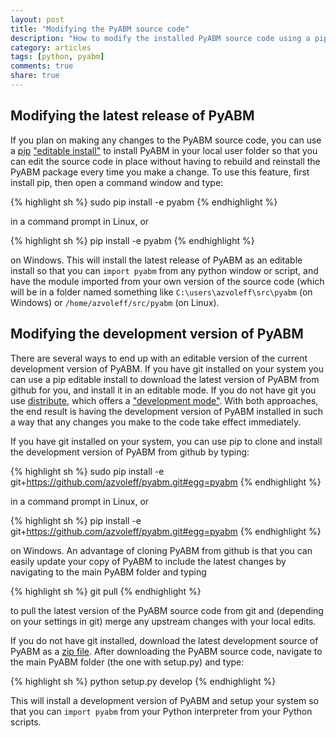```yaml
---
layout: post
title: "Modifying the PyABM source code"
description: "How to modify the installed PyABM source code using a pip editable install"
category: articles
tags: [python, pyabm]
comments: true
share: true
---
```


## Modifying the latest release of PyABM
If you plan on making any changes to the PyABM source code, you can use a 
[pip](http://www.pip-installer.org) ["editable 
install"](http://www.pip-installer.org/en/latest/usage.html#editable-mode) to 
install PyABM in your local user folder so that you can edit the source code in 
place without having to rebuild and reinstall the PyABM package every time you 
make a change. To use this feature, first install pip, then open a command 
window and type:

{% highlight sh %}
sudo pip install -e pyabm
{% endhighlight %}

in a command prompt in Linux, or

{% highlight sh %}
    pip install -e pyabm
{% endhighlight %}

on Windows. This will install the latest release of PyABM as an editable 
install so that you can `import pyabm` from any python window or script, and 
have the module imported from your own version of the source code (which will 
be in a folder named something like `C:\users\azvoleff\src\pyabm` (on Windows) or 
`/home/azvoleff/src/pyabm` (on Linux).

## Modifying the development version of PyABM
There are several ways to end up with an editable version of the current 
development version of PyABM. If you have git installed on your system you can 
use a pip editable install to download the latest version of PyABM from github 
for you, and install it in an editable mode. If you do not have git you use 
[distribute](http://packages.python.org/distribute/), which offers a 
["development 
mode"](http://packages.python.org/distribute/setuptools.html#development-mode). 
With both approaches, the end result is having the development version of PyABM 
installed in such a way that any changes you make to the code take effect 
immediately.

If you have git installed on your system, you can use pip to clone and install 
the development version of PyABM from github by typing:

{% highlight sh %}
    sudo pip install -e git+https://github.com/azvoleff/pyabm.git#egg=pyabm
{% endhighlight %}

in a command prompt in Linux, or

{% highlight sh %}
    pip install -e git+https://github.com/azvoleff/pyabm.git#egg=pyabm
{% endhighlight %}

on Windows. An advantage of cloning PyABM from github is that you can easily 
update your copy of PyABM to include the latest changes by navigating to the 
main PyABM folder and typing

{% highlight sh %}
    git pull
{% endhighlight %}

to pull the latest version of the PyABM source code from git and (depending on 
your settings in git) merge any upstream changes with your local edits.

If you do not have git installed, download the latest development source of 
PyABM as a [zip file](https://github.com/azvoleff/pyabm/archive/master.zip). 
After downloading the PyABM source code, navigate to the main PyABM folder (the 
one with setup.py) and type:

{% highlight sh %}
    python setup.py develop
{% endhighlight %}

This will install a development version of PyABM and setup your system so that 
you can `import pyabm` from your Python interpreter from your Python scripts.

